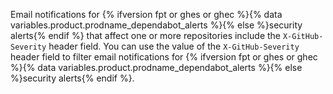 Email notifications for {% ifversion fpt or ghes or ghec %}{% data variables.product.prodname_dependabot_alerts %}{% else %}security alerts{% endif %} that affect one or more repositories include the `X-GitHub-Severity`  header field. You can use the value of the `X-GitHub-Severity` header field to filter email notifications for {% ifversion fpt or ghes or ghec %}{% data variables.product.prodname_dependabot_alerts %}{% else %}security alerts{% endif %}.
